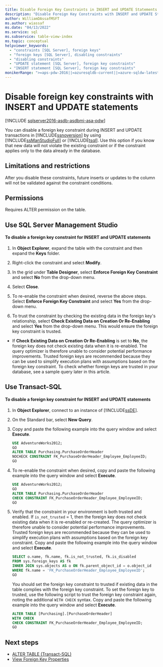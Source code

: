 ```yaml
---
title: Disable Foreign Key Constraints in INSERT and UPDATE Statements
description: "Disable Foreign Key Constraints with INSERT and UPDATE Statements"
author: WilliamDAssafMSFT
ms.author: wiassaf
ms.date: "04/13/2022"
ms.service: sql
ms.subservice: table-view-index
ms.topic: conceptual
helpviewer_keywords:
  - "constraints [SQL Server], foreign keys"
  - "foreign keys [SQL Server], disabling constraints"
  - "disabling constraints"
  - "UPDATE statement [SQL Server], foreign key constraints"
  - "INSERT statement [SQL Server], foreign key constraints"
monikerRange: ">=aps-pdw-2016||=azuresqldb-current||=azure-sqldw-latest||>=sql-server-2016||>=sql-server-linux-2017||=azuresqldb-mi-current"
---
```

# Disable foreign key constraints with INSERT and UPDATE statements
[!INCLUDE [sqlserver2016-asdb-asdbmi-asa-pdw](../../includes/applies-to-version/sqlserver2016-asdb-asdbmi-asa-pdw.md)]

  You can disable a foreign key constraint during INSERT and UPDATE transactions in [!INCLUDE[ssnoversion](../../includes/ssnoversion-md.md)] by using [!INCLUDE[ssManStudioFull](../../includes/ssmanstudiofull-md.md)] or [!INCLUDE[tsql](../../includes/tsql-md.md)]. Use this option if you know that new data will not violate the existing constraint or if the constraint applies only to the data already in the database.  
  
##  <a name="Restrictions"></a> Limitations and restrictions  
 After you disable these constraints, future inserts or updates to the column will not be validated against the constraint conditions.  
  
##  <a name="Security"></a><a name="Permissions"></a> Permissions  
 Requires ALTER permission on the table.  
  
##  <a name="SSMSProcedure"></a> Use SQL Server Management Studio
  
#### To disable a foreign key constraint for INSERT and UPDATE statements  
  
1.  In **Object Explorer**, expand the table with the constraint and then expand the **Keys** folder.  
  
2.  Right-click the constraint and select **Modify**.  
  
3.  In the grid under **Table Designer**, select **Enforce Foreign Key Constraint** and select **No** from the drop-down menu.  
  
4.  Select **Close**.  

5.  To re-enable the constraint when desired, reverse the above steps. Select **Enforce Foreign Key Constraint** and select **Yes** from the drop-down menu.  

6.  To trust the constraint by checking the existing data in the foreign key's relationship, select **Check Existing Data on Creation Or Re-Enabling** and select **Yes** from the drop-down menu. This would ensure the foreign key constraint is trusted. 

-   If **Check Existing Data on Creation Or Re-Enabling** is set to **No**, the foreign key does not check existing data when it is re-enabled. The query optimizer is therefore unable to consider potential performance improvements. Trusted foreign keys are recommended because they can be used to simplify execution plans with assumptions based on the foreign key constraint. To check whether foreign keys are trusted in your database, see a sample query later in this article.

  
##  <a name="TsqlProcedure"></a> Use Transact-SQL  
  
#### To disable a foreign key constraint for INSERT and UPDATE statements  
  
1.  In **Object Explorer**, connect to an instance of [!INCLUDE[ssDE](../../includes/ssde-md.md)].  
  
2.  On the Standard bar, select **New Query**.  
  
3.  Copy and paste the following example into the query window and select **Execute**.  
  
    ```sql  
    USE AdventureWorks2012;  
    GO  
    ALTER TABLE Purchasing.PurchaseOrderHeader  
    NOCHECK CONSTRAINT FK_PurchaseOrderHeader_Employee_EmployeeID;  
    GO  
    ```  

4.  To re-enable the constraint when desired, copy and paste the following example into the query window and select **Execute**.

    ```sql  
    USE AdventureWorks2012;  
    GO  
    ALTER TABLE Purchasing.PurchaseOrderHeader  
    CHECK CONSTRAINT FK_PurchaseOrderHeader_Employee_EmployeeID;  
    GO  
    ``` 

5. Verify that the constraint in your environment is both trusted and enabled. If `is_not_trusted` = 1, then the foreign key does not check existing data when it is re-enabled or re-created. The query optimizer is therefore unable to consider potential performance improvements. Trusted foreign keys are recommended because they can be used to simplify execution plans with assumptions based on the foreign key constraint. Copy and paste the following example into the query window and select **Execute**.

    ```sql
    SELECT o.name, fk.name, fk.is_not_trusted, fk.is_disabled
    FROM sys.foreign_keys AS fk
    INNER JOIN sys.objects AS o ON fk.parent_object_id = o.object_id
    WHERE fk.name = 'FK_PurchaseOrderHeader_Employee_EmployeeID';
    GO
    ```

    You should set the foreign key constraint to trusted if existing data in the table complies with the foreign key constraint. To set the foreign key to trusted, use the following script to trust the foreign key constraint again, noting the additional `WITH CHECK` syntax. Copy and paste the following example into the query window and select **Execute**.

    ```sql
    ALTER TABLE [Purchasing].[PurchaseOrderHeader] 
    WITH CHECK 
    CHECK CONSTRAINT FK_PurchaseOrderHeader_Employee_EmployeeID;
    GO
    ```
  
## Next steps

- [ALTER TABLE &#40;Transact-SQL&#41;](../../t-sql/statements/alter-table-transact-sql.md)
- [View Foreign Key Properties](view-foreign-key-properties.md)
